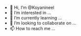 - 👋 Hi, I’m @Koyanineel
- 👀 I’m interested in ...
- 🌱 I’m currently learning ...
- 💞️ I’m looking to collaborate on ...
- 📫 How to reach me ...

<!---
Koyanineel/Koyanineel is a ✨ special ✨ repository because its `README.md` (this file) appears on your GitHub profile.
You can click the Preview link to take a look at your changes.
--->
